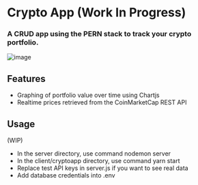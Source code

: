 # Crypto App (Work In Progress)

### A CRUD app using the PERN stack to track your crypto portfolio.

![image](https://user-images.githubusercontent.com/34255728/162121825-b25ed1ce-eca5-43bd-9376-4efe74f02457.png)

## Features

- Graphing of portfolio value over time using Chartjs
- Realtime prices retrieved from the CoinMarketCap REST API

## Usage

(WIP)
- In the server directory, use command nodemon server
- In the client/cryptoapp directory, use command yarn start
- Replace test API keys in server.js if you want to see real data
- Add database credentials into .env